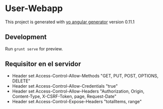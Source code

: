 # User-Webapp

This project is generated with [yo angular generator](https://github.com/yeoman/generator-angular)
version 0.11.1

## Development

Run `grunt serve` for preview.


## Requisitor en el servidor

* Header set Access-Control-Allow-Methods "GET, PUT, POST, OPTIONS, DELETE"
* Header set Access-Control-Allow-Credentials "true"
* Header set Access-Control-Allow-Headers "Authorization, Origin, Content-Type, X-CSRF-Token, page, Request-Date"
* Header set Access-Control-Expose-Headers "totalItems, range"
